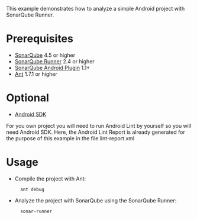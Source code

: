 This example demonstrates how to analyze a simple Android project with SonarQube Runner.

Prerequisites
=============
* [SonarQube](http://www.sonarsource.org/downloads/) 4.5 or higher
* [SonarQube Runner](http://docs.sonarqube.org/display/SONAR/Installing+and+Configuring+SonarQube+Runner) 2.4 or higher
* [SonarQube Android Plugin](http://docs.sonarqube.org/display/SONAR/Android+Plugin) 1.1+
* [Ant](http://ant.apache.org/) 1.7.1 or higher

Optional
========
* [Android SDK](http://developer.android.com/sdk/index.html)

For you own project you will need to run Android Lint by yourself so you will need Android SDK.
Here, the Android Lint Report is already generated for the purpose of this example in the file lint-report.xml

Usage
=====
* Compile the project with Ant:

        ant debug

* Analyze the project with SonarQube using the SonarQube Runner:

        sonar-runner
